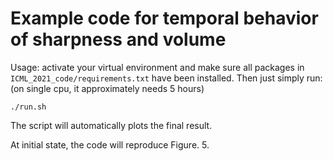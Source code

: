 # Example code for temporal behavior of sharpness and volume

Usage: activate your virtual environment and make sure all packages in `ICML_2021_code/requirements.txt` have been installed.
Then just simply run:
(on single cpu, it approximately needs 5 hours)

`./run.sh`

The script will automatically plots the final result.

At initial state, the code will reproduce Figure. 5.
 
